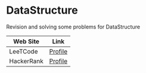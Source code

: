 # DataStructure

Revision and solving some problems for DataStructure

| Web Site  | Link   |   
|---|---|
| LeeTCode  | [Profile](https://leetcode.com/user7646j/)   |   
| HackerRank  | [Profile](https://www.hackerrank.com/sayefdeen_Rawad)  |